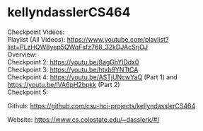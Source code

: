 # kellyndasslerCS464


Checkpoint Videos:   
Playlist (All Videos): https://www.youtube.com/playlist?list=PLzHQW8yep5QWqFsfz768_32kDJAcSrjOJ \
Overview:  
Checkpoint 2: https://youtu.be/8agGhYlDdx0 \
Checkpoint 3: https://youtu.be/htxb9YNTtCA \
Checkpoint 4: https://youtu.be/ASTjUNcwYaQ (Part 1) and https://youtu.be/lVA6pH2bpkk (Part 2) \
Checkpoint 5:  

Github: https://github.com/csu-hci-projects/kellyndasslerCS464 

Website: https://www.cs.colostate.edu/~dasslerk/#/ 

